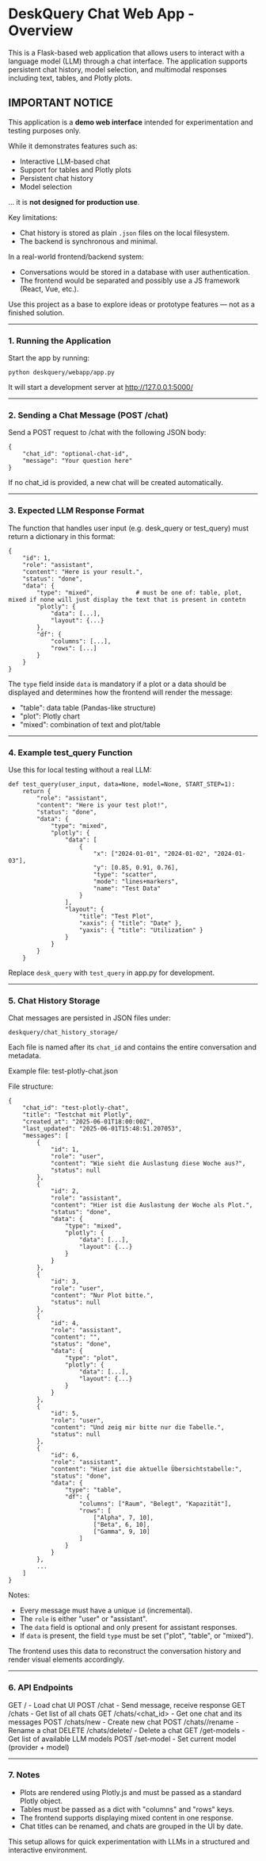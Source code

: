 DeskQuery Chat Web App - Overview
=================================

This is a Flask-based web application that allows users to interact with a language model (LLM) through a chat interface. The application supports persistent chat history, model selection, and multimodal responses including text, tables, and Plotly plots.


IMPORTANT NOTICE
----------------

This application is a **demo web interface** intended for experimentation and testing purposes only.

While it demonstrates features such as:
- Interactive LLM-based chat
- Support for tables and Plotly plots
- Persistent chat history
- Model selection

... it is **not designed for production use**.

Key limitations:
- Chat history is stored as plain `.json` files on the local filesystem.
- The backend is synchronous and minimal.

In a real-world frontend/backend system:
- Conversations would be stored in a database with user authentication.
- The frontend would be separated and possibly use a JS framework (React, Vue, etc.).

Use this project as a base to explore ideas or prototype features — not as a finished solution.

----------------

### 1. Running the Application

Start the app by running:

    python deskquery/webapp/app.py

It will start a development server at http://127.0.0.1:5000/

----------------


### 2. Sending a Chat Message (POST /chat)

Send a POST request to /chat with the following JSON body:

    {
        "chat_id": "optional-chat-id",
        "message": "Your question here"
    }

If no chat_id is provided, a new chat will be created automatically.

----------------


### 3. Expected LLM Response Format


The function that handles user input (e.g. desk_query or test_query) must return a dictionary in this format:

    {
        "id": 1,
        "role": "assistant",
        "content": "Here is your result.",
        "status": "done",
        "data": {
            "type": "mixed",            # must be one of: table, plot, mixed if none will just display the text that is present in contetn
            "plotly": {
                "data": [...],
                "layout": {...}
            },
            "df": {
                "columns": [...],
                "rows": [...]
            }
        }
    }

The `type` field inside `data` is mandatory if a plot or a data should be displayed and determines how the frontend will render the message:
- "table": data table (Pandas-like structure)
- "plot": Plotly chart
- "mixed": combination of text and plot/table

----------------

### 4. Example test_query Function

Use this for local testing without a real LLM:

    def test_query(user_input, data=None, model=None, START_STEP=1):
        return {
            "role": "assistant",
            "content": "Here is your test plot!",
            "status": "done",
            "data": {
                "type": "mixed",
                "plotly": {
                    "data": [
                        {
                            "x": ["2024-01-01", "2024-01-02", "2024-01-03"],
                            "y": [0.85, 0.91, 0.76],
                            "type": "scatter",
                            "mode": "lines+markers",
                            "name": "Test Data"
                        }
                    ],
                    "layout": {
                        "title": "Test Plot",
                        "xaxis": { "title": "Date" },
                        "yaxis": { "title": "Utilization" }
                    }
                }
            }
        }

Replace `desk_query` with `test_query` in app.py for development.

---

### 5. Chat History Storage

Chat messages are persisted in JSON files under:

    deskquery/chat_history_storage/

Each file is named after its `chat_id` and contains the entire conversation and metadata.

Example file: test-plotly-chat.json

File structure:

    {
        "chat_id": "test-plotly-chat",
        "title": "Testchat mit Plotly",
        "created_at": "2025-06-01T18:00:00Z",
        "last_updated": "2025-06-01T15:48:51.207053",
        "messages": [
            {
                "id": 1,
                "role": "user",
                "content": "Wie sieht die Auslastung diese Woche aus?",
                "status": null
            },
            {
                "id": 2,
                "role": "assistant",
                "content": "Hier ist die Auslastung der Woche als Plot.",
                "status": "done",
                "data": {
                    "type": "mixed",
                    "plotly": {
                        "data": [...],
                        "layout": {...}
                    }
                }
            },
            {
                "id": 3,
                "role": "user",
                "content": "Nur Plot bitte.",
                "status": null
            },
            {
                "id": 4,
                "role": "assistant",
                "content": "",
                "status": "done",
                "data": {
                    "type": "plot",
                    "plotly": {
                        "data": [...],
                        "layout": {...}
                    }
                }
            },
            {
                "id": 5,
                "role": "user",
                "content": "Und zeig mir bitte nur die Tabelle.",
                "status": null
            },
            {
                "id": 6,
                "role": "assistant",
                "content": "Hier ist die aktuelle Übersichtstabelle:",
                "status": "done",
                "data": {
                    "type": "table",
                    "df": {
                        "columns": ["Raum", "Belegt", "Kapazität"],
                        "rows": [
                            ["Alpha", 7, 10],
                            ["Beta", 6, 10],
                            ["Gamma", 9, 10]
                        ]
                    }
                }
            },
            ...
        ]
    }

Notes:
- Every message must have a unique `id` (incremental).
- The `role` is either "user" or "assistant".
- The `data` field is optional and only present for assistant responses.
- If `data` is present, the field `type` must be set ("plot", "table", or "mixed").

The frontend uses this data to reconstruct the conversation history and render visual elements accordingly.

---

### 6. API Endpoints

GET     /                       - Load chat UI
POST    /chat                   - Send message, receive response
GET     /chats                  - Get list of all chats
GET     /chats/<chat_id>        - Get one chat and its messages
POST    /chats/new              - Create new chat
POST    /chats/<id>/rename      - Rename a chat
DELETE  /chats/delete/<id>      - Delete a chat
GET     /get-models             - Get list of available LLM models
POST    /set-model              - Set current model (provider + model)

---

### 7. Notes

- Plots are rendered using Plotly.js and must be passed as a standard Plotly object.
- Tables must be passed as a dict with "columns" and "rows" keys.
- The frontend supports displaying mixed content in one response.
- Chat titles can be renamed, and chats are grouped in the UI by date.

This setup allows for quick experimentation with LLMs in a structured and interactive environment.
